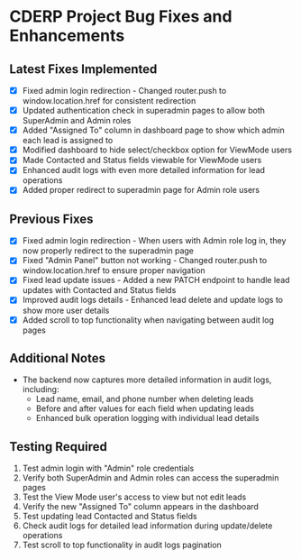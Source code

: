 # CDERP Project Bug Fixes and Enhancements

## Latest Fixes Implemented

- [x] Fixed admin login redirection - Changed router.push to window.location.href for consistent redirection
- [x] Updated authentication check in superadmin pages to allow both SuperAdmin and Admin roles
- [x] Added "Assigned To" column in dashboard page to show which admin each lead is assigned to
- [x] Modified dashboard to hide select/checkbox option for ViewMode users
- [x] Made Contacted and Status fields viewable for ViewMode users
- [x] Enhanced audit logs with even more detailed information for lead operations
- [x] Added proper redirect to superadmin page for Admin role users

## Previous Fixes

- [x] Fixed admin login redirection - When users with Admin role log in, they now properly redirect to the superadmin page
- [x] Fixed "Admin Panel" button not working - Changed router.push to window.location.href to ensure proper navigation
- [x] Fixed lead update issues - Added a new PATCH endpoint to handle lead updates with Contacted and Status fields
- [x] Improved audit logs details - Enhanced lead delete and update logs to show more user details
- [x] Added scroll to top functionality when navigating between audit log pages

## Additional Notes

- The backend now captures more detailed information in audit logs, including:
  - Lead name, email, and phone number when deleting leads
  - Before and after values for each field when updating leads
  - Enhanced bulk operation logging with individual lead details

## Testing Required

1. Test admin login with "Admin" role credentials
2. Verify both SuperAdmin and Admin roles can access the superadmin pages
3. Test the View Mode user's access to view but not edit leads
4. Verify the new "Assigned To" column appears in the dashboard
5. Test updating lead Contacted and Status fields
6. Check audit logs for detailed lead information during update/delete operations
7. Test scroll to top functionality in audit logs pagination
